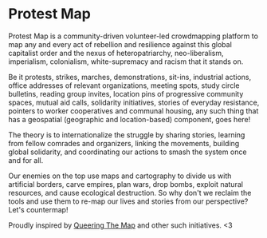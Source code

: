 # Protest Map
Protest Map is a community-driven volunteer-led crowdmapping platform to map any and every act of rebellion and resilience against this global capitalist order and the nexus of heteropatriarchy, neo-liberalism, imperialism, colonialism, white-supremacy and racism that it stands on.

Be it protests, strikes, marches, demonstrations, sit-ins, industrial actions, office addresses of relevant organizations, meeting spots, study circle bulletins, reading group invites, location pins of progressive community spaces, mutual aid calls, solidarity initiatives, stories of everyday resistance, pointers to worker cooperatives and communal housing, any such thing that has a geospatial (geographic and location-based) component, goes here!

The theory is to internationalize the struggle by sharing stories, learning from fellow comrades and organizers, linking the movements, building global solidarity, and coordinating our actions to smash the system once and for all.

Our enemies on the top use maps and cartography to divide us with artificial borders, carve empires, plan wars, drop bombs, exploit natural resources, and cause ecological destruction. So why don't we reclaim the tools and use them to re-map our lives and stories from our perspective? Let's countermap!

Proudly inspired by <a href="https://www.queeringthemap.com/">Queering The Map</a> and other such initiatives. <3